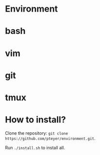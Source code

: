 Environment
===

# bash

# vim

# git

# tmux


# How to install?
Clone the repository: `git clone https://github.com/pteyer/environment.git`. 

Run `./install.sh` to install all.
